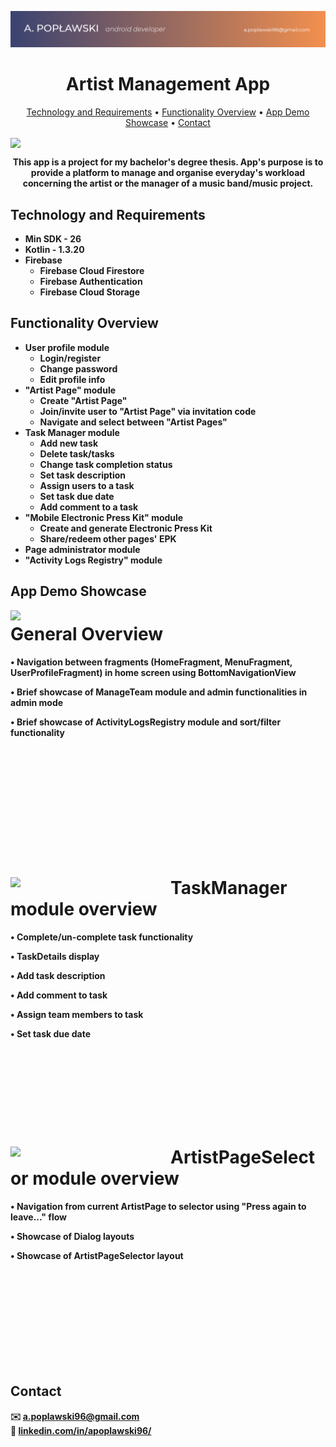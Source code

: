 <a href="https://github.com/apoplawski96/projects-summary/blob/master/assets/header.png"><img src="https://github.com/apoplawski96/projects-summary/blob/master/assets/header.png"></a>

<p><h1 align="center"> Artist Management App</h1></p>

<p align="center">
  <a href="#technology-and-requirements">Technology and Requirements</a> •
  <a href="#functionality-overview">Functionality Overview</a> •
  <a href="#app-demo-showcase">App Demo Showcase</a> •
  <a href="#contact">Contact</a>
</p>

<a href="https://github.com/apoplawski96/projects-summary/blob/master/assets/ArtistManagementApp.png">
<img align="center" src="https://github.com/apoplawski96/projects-summary/blob/master/assets/ArtistManagementApp.png" /></a>
<b> 
<p align="center">This app is a project for my bachelor's degree thesis. App's purpose is to provide a platform to manage and organise everyday's workload concerning the artist or the manager of a music band/music project.<p>

## Technology and Requirements

* <b>Min SDK</b> - 26
* <b>Kotlin</b> - 1.3.20
* <b>Firebase</b>
  - Firebase Cloud Firestore
  - Firebase Authentication
  - Firebase Cloud Storage
  
## Functionality Overview

* <b>User profile module</b>
  - Login/register
  - Change password
  - Edit profile info
* <b>"Artist Page" module</b>
  - Create "Artist Page"
  - Join/invite user to "Artist Page" via invitation code
  - Navigate and select between "Artist Pages"
* <b>Task Manager module</b>
  - Add new task
  - Delete task/tasks
  - Change task completion status
  - Set task description
  - Assign users to a task
  - Set task due date
  - Add comment to a task
* <b>"Mobile Electronic Press Kit" module</b>
  - Create and generate Electronic Press Kit
  - Share/redeem other pages' EPK
* <b>Page administrator module</b>
* <b>"Activity Logs Registry" module</b>

  
## App Demo Showcase

<img align="left" src="https://github.com/apoplawski96/projects-summary/blob/master/assets/1.gif" width="256"/></a>
<p><h1 align="left">General Overview</a></h1></p>
<p> • Navigation between fragments (HomeFragment, MenuFragment, UserProfileFragment) in home screen using BottomNavigationView</p>
<p> • Brief showcase of ManageTeam module and admin functionalities in admin mode</p>
<p> • Brief showcase of ActivityLogsRegistry module and sort/filter functionality</p>
<br>
<br>
<br>
<br>
<br>
<br>
<br>
<br>
<br>
<br>

<img align="left" src="https://github.com/apoplawski96/projects-summary/blob/master/assets/3.gif" width="256"/></a>
<p><h1 align="left">TaskManager module overview</a></h1></p>
<p> • Complete/un-complete task functionality </p>
<p> • TaskDetails display</p>
<p> • Add task description</p>
<p> • Add comment to task </p>
<p> • Assign team members to task</p>
<p> • Set task due date</p>
<br>
<br>
<br>
<br>
<br>
<br>
<br>

<img align="left" src="https://github.com/apoplawski96/projects-summary/blob/master/assets/2.gif" width="256"/></a>
<p><h1 align="left">ArtistPageSelector module overview</a></h1></p>
<p> • Navigation from current ArtistPage to selector using "Press again to leave..." flow </p>
<p> • Showcase of Dialog layouts </p>
<p> • Showcase of ArtistPageSelector layout</p>
<br>
<br>
<br>
<br>
<br>
<br>
<br>
<br>
<br>
  
## Contact

✉️ a.poplawski96@gmail.com
<br>
👷 <a href="http://www.linkedin.com/in/apoplawski96/">linkedin.com/in/apoplawski96/</a>


